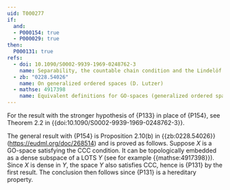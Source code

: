 ```yaml
---
uid: T000277
if:
  and:
  - P000154: true
  - P000029: true
then:
  P000131: true
refs:
  - doi: 10.1090/S0002-9939-1969-0248762-3
    name: Separability, the countable chain condition and the Lindelöf property in linearly orderable spaces (Lutzer & Bennet)
  - zb: "0228.54026"
    name: On generalized ordered spaces (D. Lutzer)
  - mathse: 4917398
    name: Equivalent definitions for GO-spaces (generalized ordered spaces)
---
```


For the result with the stronger hypothesis of {P133} in place of {P154}, see Theorem 2.2 in {{doi:10.1090/S0002-9939-1969-0248762-3}}.

The general result with {P154} is Proposition 2.10(b) in {{zb:0228.54026}} (<https://eudml.org/doc/268514>) and is proved as follows.  Suppose $X$ is a GO-space satisfying the CCC condition.  It can be topologically embedded as a dense subspace of a LOTS $Y$ (see for example {{mathse:4917398}}).  Since $X$ is dense in $Y$, the space $Y$ also satisfies CCC, hence is {P131} by the first result.  The conclusion then follows since {P131} is a hereditary property.
